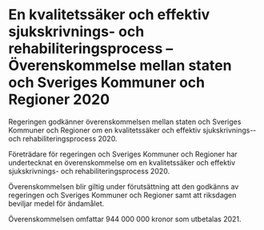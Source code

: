 # En kvalitetssäker och effektiv sjukskrivnings- och   rehabiIiteringsprocess – Överenskommelse mellan staten och Sveriges Kommuner  och Regioner 2020

Regeringen godkänner överenskommelsen mellan staten och Sveriges Kommuner och Regioner om en kvalitetssäker och effektiv sjukskrivnings\-­ och rehabiliteringsprocess 2020\.


Företrädare för regeringen och Sveriges Kommuner och Regioner har undertecknat en överenskommelse om en kvalitets­säker och effektiv sjukskrivnings\- och rehabiliteringsprocess 2020\.

Överenskommelsen blir giltig under förutsättning att den godkänns av regeringen och Sveriges Kommuner och Regioner samt att riksdagen beviljar medel för ändamålet.

Överenskommelsen omfattar 944 000 000 kronor som utbetalas 2021\.
